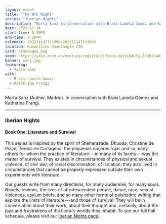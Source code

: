 ```yaml
---
layout: event
title: "The 9th Night"
series: "Iberian Nights"
description: "Marta Sanz in conversation with Brais Lamela Gómez and Katherina Frangi."
date: 2023-11-14
start-time: 5:30PM
end-time: 7:30PM
calendar: 20231114T173000/20231114T193000
location: Humanities Quadrangle 276
card: arabesque.png
zoom: https://yale.zoom.us/meeting/register/tJIscu-uqjoiGdUFu_ZeD5lhwAsnDHuaeFX-
banner: sanz.jpg
featuring:
  - Marta Sanz
with:
  - Brais Lamela Gómez
  - Katherina Frangi
---
```


Marta Sanz (Author, Madrid). In conversation with Brais Lamela Gómez and Katherina Frangi.

---

### Iberian Nights

#### Book One: Literature and Survival

This series is inspired by the spirit of Sheherazade, Dhuoda, Christine de Pizan, Teresa de Cartagena, the pequeñas mujeres rojas and so many others for whom the practice of literature---in many of its facets---was the matter of survival. They existed in circumstances of physical and sexual violence, of civil war, of racial discrimination, of isolation; they also lived in circumstances that cannot be properly expressed outside their own experiments with literature.

Our guests write from many directions, for many audiences, for many souls. Novels, reviews, the lives of afrodescendent people, dance, race, sexual violences, asylum briefs, and so many other forms of polyhedric writing that explore the limits of literature---and those of survival. They will be in conversation about their work, about their thought and, certainly, about the joys and frustrations of the literary worlds they inhabit. To see our full Fall schedule, please visit our [Iberian Nights page](https://creativeforum.yale.edu/special/iberian-nights.html)..
